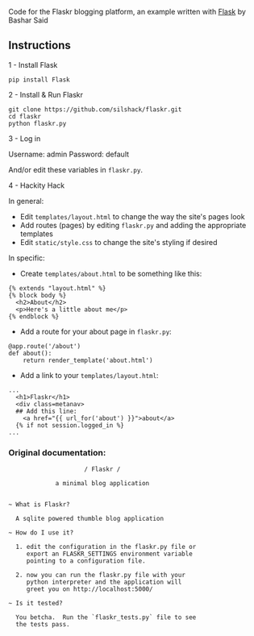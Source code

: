 Code for the Flaskr blogging platform, an example written with [Flask](http://flask.pocoo.org/) by Bashar Said

## Instructions

1 - Install Flask

```
pip install Flask
```

2 - Install & Run Flaskr

```
git clone https://github.com/silshack/flaskr.git
cd flaskr
python flaskr.py
```

3 - Log in

Username: admin
Password: default

And/or edit these variables in `flaskr.py`.

4 - Hackity Hack

In general:
* Edit `templates/layout.html` to change the way the site's pages look
* Add routes (pages) by editing `flaskr.py` and adding the appropriate templates
* Edit `static/style.css` to change the site's styling if desired

In specific:

* Create `templates/about.html` to be something like this:

```
{% extends "layout.html" %}
{% block body %}
  <h2>About</h2>
  <p>Here's a little about me</p>
{% endblock %}
```
* Add a route for your about page in `flaskr.py`:

```
@app.route('/about')
def about():
    return render_template('about.html')

```
* Add a link to your `templates/layout.html`:
```
...
  <h1>Flaskr</h1>
  <div class=metanav>
  ## Add this line:
    <a href="{{ url_for('about') }}">about</a>
  {% if not session.logged_in %}
...
```

### Original documentation:

                         / Flaskr /

                 a minimal blog application


    ~ What is Flaskr?

      A sqlite powered thumble blog application

    ~ How do I use it?

      1. edit the configuration in the flaskr.py file or
         export an FLASKR_SETTINGS environment variable
         pointing to a configuration file.

      2. now you can run the flaskr.py file with your
         python interpreter and the application will
         greet you on http://localhost:5000/
	
    ~ Is it tested?

      You betcha.  Run the `flaskr_tests.py` file to see
      the tests pass.
